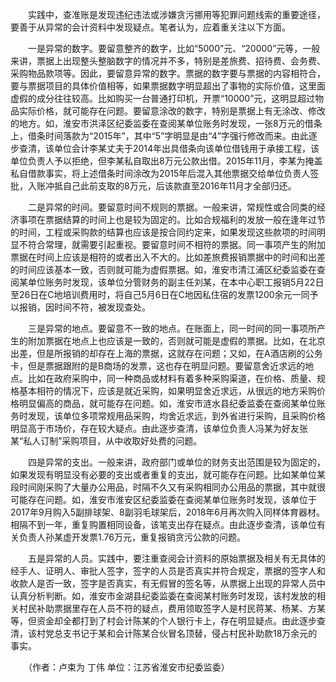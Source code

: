 　　实践中，查准账是发现违纪违法或涉嫌贪污挪用等犯罪问题线索的重要途径，要善于从异常的会计资料中发现疑点。笔者认为，应着重关注以下方面。

　　一是异常的数字。要留意整齐的数字，比如“5000”元、“20000”元等，一般来讲，票据上出现整头整脑数字的情况并不多，特别是差旅费、招待费、会务费、采购物品款项等。因此，要留意异常的数字。票据的数字要与票据的内容相符合，要与票据项目的具体价值相等，如果票据数字明显超出了事物的实际价值，这里面虚假的成分往往较高。比如购买一台普通打印机，开票“10000”元，这明显超过物品实际价格，就可能存在问题。要留意涂改的数字，特别是票据上有无涂改、修改的地方。如，淮安市洪泽区纪委监委在查阅某单位账务时发现，一张8万元的借条上，借条时间落款为“2015年”，其中“5”字明显是由“4”字强行修改而来。由此逐步查清，该单位会计李某丈夫于2014年出具借条向该单位借钱用于承接工程，该单位负责人予以拒绝，但李某私自取出8万元公款出借。2015年11月，李某为掩盖私自借款事实，将上述借条时间涂改为2015年后混入其他票据交给单位负责人签批，入账冲抵自己此前支取的8万元，后该款直至2016年11月才全部归还。

　　二是异常的时间。要留意时间不规则的票据。一般来讲，常规性或合同类的经济事项在票据结算的时间上也是较为固定的。比如合规福利的发放一般在逢年过节的时间，工程或采购款的结算也应该是按合同约定来，如果发现这些款项的时间明显不符合常理，就需要引起重视。要留意时间不相符的票据。同一事项产生的附加票据在时间上应该是相符的或者出入不大的。比如差旅费报销票据中的时间和出差的时间应该基本一致，否则就可能为虚假票据。如，淮安市清江浦区纪委监委在查阅某单位账务时发现，该单位分管财务的副主任刘某，在本中心职工报销5月22日至26日在C地培训费用时，将自己5月6日在C地因私住宿的发票1200余元一同予以报销，因时间不符，被发现查处。

　　三是异常的地点。要留意不一致的地点。在账面上，同一时间的同一事项所产生的附加票据在地点上也应该是一致的，否则就可能是虚假的票据。比如，在北京出差，但是所报销的却存在上海的票据，这就存在问题；又如，在A酒店刷的公务卡，但是票据跟附的是B商场的发票，这也存在明显问题。要留意舍近求远的地点。比如在政府采购中，同一种商品或材料有着多种采购渠道，在价格、质量、规格基本相符的情况下，应该是就近采购，如果明显舍近求远，从很远的地方采购价格明显偏高的商品，就可能存在问题。如，淮安市涟水县纪委监委在查阅某单位账务时发现，该单位多项常规用品采购，均舍近求远，到外省进行采购，且采购价格明显高于市场价，存在较大疑点。由此逐步查清，该单位负责人冯某为好友张某“私人订制”采购项目，从中收取好处费的问题。

　　四是异常的支出。一般来讲，政府部门或单位的财务支出范围是较为固定的，如果发现有明显没有必要的支出或者重复的支出，就可能存在问题。比如某单位某段时间刚采购了大量办公用品，时隔不久又有采购相同办公用品的票据，其中就很可能存在问题。如，淮安市淮安区纪委监委在查阅某单位账务时发现，该单位于2017年9月购入5副排球架、8副羽毛球架后，2018年6月再次购入同样体育器材。相隔不到一年，重复购置相同设备，该笔支出存在疑点。由此逐步查清，该单位有关负责人孙某虚开发票1.76万元，重复报销贪污公款的问题。

　　五是异常的人员。实践中，要注重查阅会计资料的原始票据及相关有无具体的经手人、证明人、审批人签字，签字的人员是否真实并符合规定，票据的签字人和收款人是否一致，签字是否真实，有无假冒的签名等，从票据上出现的异常人员中认真分析判断。如，淮安市金湖县纪委监委在查阅某村账务时发现，该村发放的相关村民补助票据里存在人员不符的疑点，费用领取签字人是村民蒋某、杨某、方某等，但资金却全都打到了村会计陈某的个人银行卡上，存在明显疑点。由此逐步查清，该村党总支书记于某和会计陈某合伙冒名顶替，侵占村民补助款18万余元的事实。

　　（作者：卢束为 丁伟 单位：江苏省淮安市纪委监委）